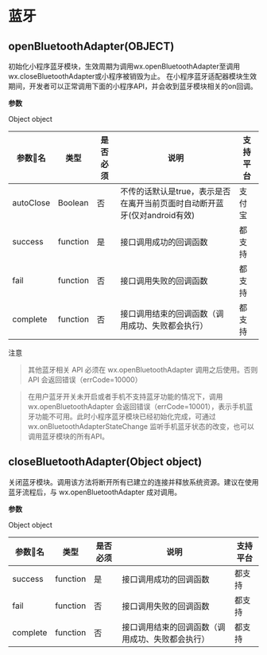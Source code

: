 
# 蓝牙

## openBluetoothAdapter(OBJECT)

初始化小程序蓝牙模块，生效周期为调用wx.openBluetoothAdapter至调用wx.closeBluetoothAdapter或小程序被销毁为止。 在小程序蓝牙适配器模块生效期间，开发者可以正常调用下面的小程序API，并会收到蓝牙模块相关的on回调。

**参数**

Object object

| 参数名     | 类型          |是否必须 | 说明                                             |支持平台|
| -------- | ------------- | -------- | ----------------------------------------|-------- |
| autoClose      | Boolean        |       否       | 不传的话默认是true，表示是否在离开当前页面时自动断开蓝牙(仅对android有效)                          |支付宝|
| success  | function      |  是       | 接口调用成功的回调函数                           |都支持|
| fail     | function      |         否       | 接口调用失败的回调函数                           |都支持|
| complete | function      |        否       | 接口调用结束的回调函数（调用成功、失败都会执行） |都支持|

注意

> 其他蓝牙相关 API 必须在 wx.openBluetoothAdapter 调用之后使用。否则 API 会返回错误（errCode=10000）

> 在用户蓝牙开关未开启或者手机不支持蓝牙功能的情况下，调用 wx.openBluetoothAdapter 会返回错误（errCode=10001），表示手机蓝牙功能不可用。此时小程序蓝牙模块已经初始化完成，可通过 wx.onBluetoothAdapterStateChange 监听手机蓝牙状态的改变，也可以调用蓝牙模块的所有API。

## closeBluetoothAdapter(Object object)

关闭蓝牙模块。调用该方法将断开所有已建立的连接并释放系统资源。建议在使用蓝牙流程后，与 wx.openBluetoothAdapter 成对调用。

**参数**

Object object

| 参数名     | 类型          |是否必须 | 说明                                             |支持平台|
| -------- | ------------- | -------- | ----------------------------------------|-------- |
| success  | function      |  是       | 接口调用成功的回调函数                           |都支持|
| fail     | function      |         否       | 接口调用失败的回调函数                           |都支持|
| complete | function      |        否       | 接口调用结束的回调函数（调用成功、失败都会执行） |都支持|


